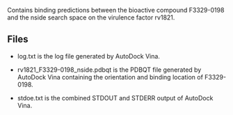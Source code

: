 Contains binding predictions between the bioactive compound F3329-0198 and the nside search space on the virulence factor rv1821.

## Files

- log.txt is the log file generated by AutoDock Vina.

- rv1821_F3329-0198_nside.pdbqt is the PDBQT file generated by AutoDock Vina containing the orientation and binding location of F3329-0198.

- stdoe.txt is the combined STDOUT and STDERR output of AutoDock Vina.

